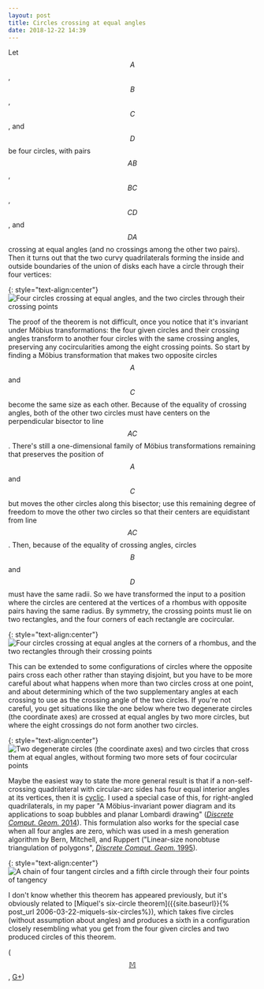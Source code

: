 ```yaml
---
layout: post
title: Circles crossing at equal angles
date: 2018-12-22 14:39
---
```

Let $$A$$, $$B$$, $$C$$, and $$D$$ be four circles, with pairs $$AB$$, $$BC$$, $$CD$$, and $$DA$$ crossing at equal angles (and no crossings among the other two pairs). Then it turns out that the two curvy quadrilaterals forming the inside and outside boundaries of the union of disks each have a circle through their four vertices:

{: style="text-align:center"}
![Four circles crossing at equal angles, and the two circles through their crossing points]({{site.baseurl}}/assets/2018/4circle-45.svg)

The proof of the theorem is not difficult, once you notice that it's invariant under Möbius transformations: the four given circles and their crossing angles transform to another four circles with the same crossing angles, preserving any cocircularities among the eight crossing points.
So start by finding a Möbius transformation that makes two opposite circles $$A$$ and $$C$$ become the same size as each other. Because of the equality of crossing angles, both of the other two circles must have centers on the perpendicular bisector to line $$AC$$. There's still a one-dimensional family of Möbius transformations remaining that preserves the position of $$A$$ and $$C$$ but moves the other circles along this bisector; use this remaining degree of freedom to move the other two circles so that their centers are equidistant from line $$AC$$. Then, because of the equality of crossing angles, circles $$B$$ and $$D$$ must have the same radii. So we have transformed the input to a position where the circles are centered at the vertices of a rhombus with opposite pairs having the same radius. By symmetry, the crossing points must lie on two rectangles, and the four corners of each rectangle are cocircular.

{: style="text-align:center"}
![Four circles crossing at equal angles at the corners of a rhombus, and the two rectangles through their crossing points]({{site.baseurl}}/assets/2018/4circle-rect.svg)

This can be extended to some configurations of circles where the opposite pairs cross each other rather than staying disjoint, but you have to be more careful about what happens when more than two circles cross at one point, and about determining which of the two supplementary angles at each crossing to use as the crossing angle of the two circles. If you're not careful, you get situations like the one below  where two degenerate circles (the coordinate axes) are crossed at equal angles by two more circles, but where the eight crossings do not form another two circles.

{: style="text-align:center"}
![Two degenerate circles (the coordinate axes) and two circles that cross them at equal angles, without forming two more sets of four cocircular points]({{site.baseurl}}/assets/2018/4circle-bad.svg)

Maybe the easiest way to state the more general result is that if a non-self-crossing quadrilateral with circular-arc sides has four equal interior angles at its vertices, then it is [cyclic](https://en.wikipedia.org/wiki/Cyclic_quadrilateral).
I used a special case of this, for right-angled quadrilaterals, in my paper "A Möbius-invariant power diagram and its applications to soap bubbles and planar Lombardi drawing" ([_Discrete Comput. Geom._ 2014](https://doi.org/10.1007/s00454-014-9627-0)).
This formulation also works for the special case when all four angles are zero, which was used in a mesh generation algorithm by Bern, Mitchell, and Ruppert ("Linear-size nonobtuse triangulation of polygons", [_Discrete Comput. Geom._ 1995](https://doi.org/10.1007/BF02570715)).

{: style="text-align:center"}
![A chain of four tangent circles and a fifth circle through their four points of tangency]({{site.baseurl}}/assets/2018/4circle-cusp.svg)

I don't know whether this theorem has appeared previously, but it's obviously related to [Miquel's six-circle theorem]({{site.baseurl}}{% post_url 2006-03-22-miquels-six-circles%}), which takes five circles (without assumption about angles) and produces a sixth in a configuration closely resembling what you get from the four given circles and two produced circles of this theorem.

([$$\mathbb{M}$$](https://mathstodon.xyz/@11011110/101287137001551762), [G+](https://plus.google.com/100003628603413742554/posts/9p3Hza4hGE1))